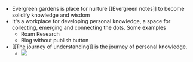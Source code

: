 - Evergreen gardens is place for nurture [[Evergreen notes]] to become solidify knowledge and wisdom
- It's a workplace for developing personal knowledge, a space for collecting, emerging and connecting the dots. Some examples
    - Roam Research
    - Blog without publish button
- [[The journey of understanding]] is the journey of personal knowledge.
    - ![](https://firebasestorage.googleapis.com/v0/b/firescript-577a2.appspot.com/o/imgs%2Fapp%2FNgoctien%2FkA2aftsAO4.png?alt=media&token=5cb97501-2f85-4df2-b770-564661cd7d9e)
